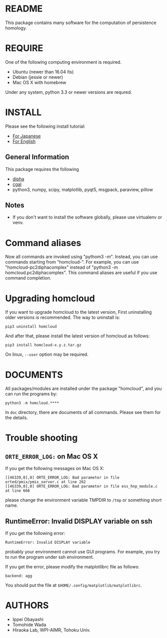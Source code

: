 # README

This package contains many software for the computation of
persistence homology.

# REQUIRE
One of the following computing environment is required.

* Ubuntu (newer than 16.04 lts)
* Debian (jessie or newer)
* Mac OS X with homebrew

Under any system, python 3.3 or newer versions are requred.

# INSTALL

Please see the following install tutorial:

* [For Japanese](https://www.wpi-aimr.tohoku.ac.jp/hiraoka_labo/homcloud/homcloud-docs-ja/OS_selects.html)
* [For English](https://www.wpi-aimr.tohoku.ac.jp/hiraoka_labo/homcloud/how-to-install.en.html) 

## General Information
This package requires the following

* [dipha](http://github.com/DIPHA/dipha)
* [cgal](http://www.cgal.org/)
* python3, numpy, scipy, matplotlib, pyqt5, msgpack, paraview, pillow

## Notes

* If you don't want to install the software globally, please use virtualenv or venv.

# Command aliases

Now all commands are invoked using "pythom3 -m". Instead, you can use
commands starting from "homcloud-".
For example, you can use "homcloud-pc2diphacomplex" instead of
"python3 -m homcloud.pc2diphacomplex".
This command aliases are useful if you use command completion.

# Upgrading homcloud
If you want to upgrade homcloud to the latest version,
First uninstalling older versions is recommended.
The way to uninstall is:

    pip3 uninstall homcloud

And after that, please install the latest version of homcloud as follows:

    pip3 install homcloud-x.y.z.tar.gz

On linux, `--user` option may be required.

# DOCUMENTS

All packages/modules are installed under the package "homcloud", 
and you can run the programs by:

    python3 -m homcloud.****

In `doc` directory, there are documents of all commands. Please see them
for the details.

# Trouble shooting

## `ORTE_ERROR_LOG:` on Mac OS X

If you get the following messages on Mac OS X:

    [[46339,0],0] ORTE_ERROR_LOG: Bad parameter in file orted/pmix/pmix_server.c at line 262
    [[46339,0],0] ORTE_ERROR_LOG: Bad parameter in file ess_hnp_module.c at line 666

please change the environment variable TMPDIR to `/tmp` or something short name.

## RuntimeError: Invalid DISPLAY variable on ssh

If you get the following error:

    RuntimeError: Invalid DISPLAY variable
    
probably your environment cannot use GUI programs. For example, you try to
run the program under ssh environment.

If you get the error, please modify the matplotlibrc file as follows:

    backend: agg

You should put the file at `$HOME/.config/matplotlib/matplotlibrc`.

# AUTHORS

* Ippei Obayashi
* Tomohide Wada
* Hiraoka Lab, WPI-AIMR, Tohoku Univ.
